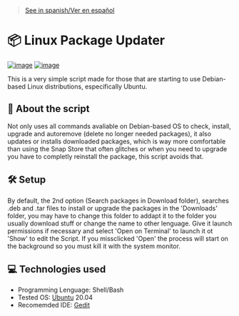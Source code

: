 > [See in spanish/Ver en español](https://github.com/LuisMiSanVe/UpgradeLinuxPackagesScript/blob/main/README.es.md)
# 📦 Linux Package Updater
[![image](https://img.shields.io/badge/Shell_Script-121011?style=for-the-badge&logo=gnu-bash&logoColor=white)]()
[![image](https://img.shields.io/badge/Ubuntu-E95420?style=for-the-badge&logo=ubuntu&logoColor=white)](https://ubuntu.com/)

This is a very simple script made for those that are starting to use Debian-based Linux distributions, especifically Ubuntu.
## 📖 About the script
Not only uses all commands avaliable on Debian-based OS to check, install, upgrade and autoremove (delete no longer needed packages), it also updates or installs downloaded packages, which is way more comfortable than using the Snap Store that often glitches or when you need to upgrade you have to completly reinstall the package, this script avoids that.
## 🛠️ Setup
By default, the 2nd option (Search packages in Download folder), searches .deb and .tar files to install or upgrade the packages in the 'Downloads' folder, you may have to change this folder to addapt it to the folder you usually download stuff or change the name to other lenguage.
Give it launch permissions if necessary and select 'Open on Terminal' to launch it ot 'Show' to edit the Script. If you missclicked 'Open' the process will start on the background so you must kill it with the system monitor.
## 💻 Technologies used
- Programming Lenguage: Shell/Bash
- Tested OS: [Ubuntu](https://ubuntu.com/) 20.04
- Recomemded IDE: [Gedit](https://help.gnome.org/users/gedit/stable/gedit-quickstart.html.en)
